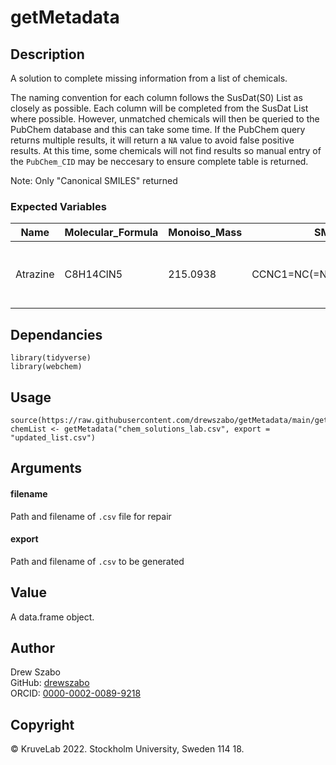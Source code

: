 # getMetadata

## Description
A solution to complete missing information from a list of chemicals.<p>
The naming convention for each column follows the SusDat(S0) List as closely as possible. Each column will be completed from the SusDat List where possible. However, unmatched chemicals will then be queried to the PubChem database and this can take some time. If the PubChem query returns multiple results, it will return a `NA` value to avoid false positive results. At this time, some chemicals will not find results so manual entry of the `PubChem_CID` may be neccesary to ensure complete table is returned. <p> 

Note: Only "Canonical SMILES" returned

### Expected Variables
| Name  | Molecular_Formula | Monoiso_Mass | SMILES | StdInChI | StdInChIKey | PubChem_CID |
| ----  | ---- | ---- | ---- | ---- | ---- | ---- |
| Atrazine  | C8H14ClN5 | 215.0938 | CCNC1=NC(=NC(=N1)Cl)NC(C)C | InChI=1S/C8H14ClN5/c1-4-10-7-12-6(9)13-8(14-7)11-5(2)3/h5H,4H2,1-3H3,(H2,10,11,12,13,14) | MXWJVTOOROXGIU-UHFFFAOYSA-N | 2256 |

## Dependancies
```
library(tidyverse)
library(webchem)
```

## Usage
```
source(https://raw.githubusercontent.com/drewszabo/getMetadata/main/getMetadata.R)
chemList <- getMetadata("chem_solutions_lab.csv", export = "updated_list.csv")
```

## Arguments
#### filename
Path and filename of `.csv` file for repair
#### export
Path and filename of `.csv` to be generated

## Value
A data.frame object.

## Author
Drew Szabo <br>
GitHub: [drewszabo](https://github.com/drewszabo) <br>
ORCID: [0000-0002-0089-9218](https://orcid.org/0000-0002-0089-9218)

## Copyright
©️ KruveLab 2022. Stockholm University, Sweden 114 18.
